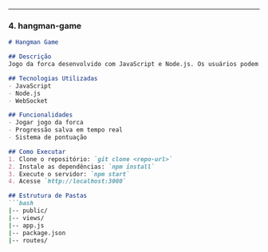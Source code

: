 
---

### 4. **hangman-game**

```markdown
# Hangman Game

## Descrição
Jogo da forca desenvolvido com JavaScript e Node.js. Os usuários podem jogar contra o sistema e o progresso é salvo em tempo real.

## Tecnologias Utilizadas
- JavaScript
- Node.js
- WebSocket

## Funcionalidades
- Jogar jogo da forca
- Progressão salva em tempo real
- Sistema de pontuação

## Como Executar
1. Clone o repositório: `git clone <repo-url>`
2. Instale as dependências: `npm install`
3. Execute o servidor: `npm start`
4. Acesse `http://localhost:3000`

## Estrutura de Pastas
```bash
|-- public/
|-- views/
|-- app.js
|-- package.json
|-- routes/
